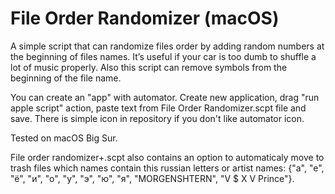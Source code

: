 # File Order Randomizer (macOS)
A simple script that can randomize files order by adding random numbers at the beginning of files names.
It’s useful if your car is too dumb to shuffle a lot of music properly.
Also this script can remove symbols from the beginning of the file name.

You can create an "app" with automator. Create new application, drag "run apple script" action, paste text from File Order Randomizer.scpt file and save. There is simple icon in repository if you don't like automator icon.

Tested on macOS Big Sur.

File order randomizer+.scpt also contains an option to automaticaly move to trash files which names contain this russian letters or artist names: {"а", "е", "ё", "и", "о", "у", "э", "ю", "я", "MORGENSHTERN", "V $ X V Prince"}.
